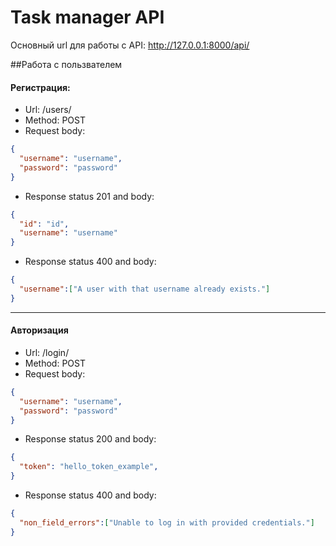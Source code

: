 # Task manager API

Основный url для работы с API: http://127.0.0.1:8000/api/


##Работа с пользвателем

#### Регистрация:
* Url: /users/
* Method: POST
* Request body:
```json
{
  "username": "username",
  "password": "password"
}
```
* Response status 201 and body:
```json
{
  "id": "id",
  "username": "username"
}
```
* Response status 400 and body:
```json
{
  "username":["A user with that username already exists."]
}
```
***
#### Авторизация
* Url: /login/
* Method: POST
* Request body:
```json
{
  "username": "username",
  "password": "password"
}
```
* Response status 200 and body:
```json
{
  "token": "hello_token_example",
}
```
* Response status 400 and body:
```json
{
  "non_field_errors":["Unable to log in with provided credentials."]
}
```